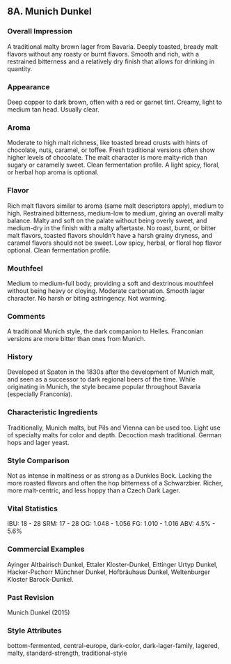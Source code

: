 ## 8A. Munich Dunkel

### Overall Impression

A traditional malty brown lager from Bavaria. Deeply toasted, bready malt flavors without any roasty or burnt flavors. Smooth and rich, with a restrained bitterness and a relatively dry finish that allows for drinking in quantity.

### Appearance

Deep copper to dark brown, often with a red or garnet tint. Creamy, light to medium tan head. Usually clear.

### Aroma

Moderate to high malt richness, like toasted bread crusts with hints of chocolate, nuts, caramel, or toffee. Fresh traditional versions often show higher levels of chocolate. The malt character is more malty-rich than sugary or caramelly sweet. Clean fermentation profile. A light spicy, floral, or herbal hop aroma is optional.

### Flavor

Rich malt flavors similar to aroma (same malt descriptors apply), medium to high. Restrained bitterness, medium-low to medium, giving an overall malty balance. Malty and soft on the palate without being overly sweet, and medium-dry in the finish with a malty aftertaste. No roast, burnt, or bitter malt flavors, toasted flavors shouldn’t have a harsh grainy dryness, and caramel flavors should not be sweet. Low spicy, herbal, or floral hop flavor optional. Clean fermentation profile.

### Mouthfeel

Medium to medium-full body, providing a soft and dextrinous mouthfeel without being heavy or cloying. Moderate carbonation. Smooth lager character. No harsh or biting astringency. Not warming.

### Comments

A traditional Munich style, the dark companion to Helles. Franconian versions are more bitter than ones from Munich.

### History

Developed at Spaten in the 1830s after the development of Munich malt, and seen as a successor to dark regional beers of the time. While originating in Munich, the style became popular throughout Bavaria (especially Franconia).

### Characteristic Ingredients

Traditionally, Munich malts, but Pils and Vienna can be used too. Light use of specialty malts for color and depth. Decoction mash traditional. German hops and lager yeast.

### Style Comparison

Not as intense in maltiness or as strong as a Dunkles Bock. Lacking the more roasted flavors and often the hop bitterness of a Schwarzbier. Richer, more malt-centric, and less hoppy than a Czech Dark Lager.

### Vital Statistics

IBU: 18 - 28
SRM: 17 - 28
OG: 1.048 - 1.056
FG: 1.010 - 1.016
ABV: 4.5% - 5.6%

### Commercial Examples

Ayinger Altbairisch Dunkel, Ettaler Kloster-Dunkel, Eittinger Urtyp Dunkel, Hacker-Pschorr Münchner Dunkel, Hofbräuhaus Dunkel, Weltenburger Kloster Barock-Dunkel.

### Past Revision

Munich Dunkel (2015)

### Style Attributes

bottom-fermented, central-europe, dark-color, dark-lager-family, lagered, malty, standard-strength, traditional-style